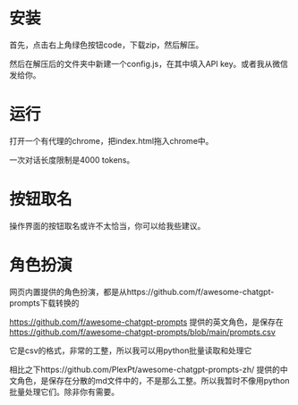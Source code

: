 # 安装

首先，点击右上角绿色按钮code，下载zip，然后解压。

然后在解压后的文件夹中新建一个config.js，在其中填入API key。或者我从微信发给你。

# 运行

打开一个有代理的chrome，把index.html拖入chrome中。

一次对话长度限制是4000 tokens。

# 按钮取名

操作界面的按钮取名或许不太恰当，你可以给我些建议。

# 角色扮演

网页内置提供的角色扮演，都是从https://github.com/f/awesome-chatgpt-prompts下载转换的

https://github.com/f/awesome-chatgpt-prompts 提供的英文角色，是保存在 https://github.com/f/awesome-chatgpt-prompts/blob/main/prompts.csv

它是csv的格式，非常的工整，所以我可以用python批量读取和处理它

相比之下https://github.com/PlexPt/awesome-chatgpt-prompts-zh/ 提供的中文角色，是保存在分散的md文件中的，不是那么工整。所以我暂时不像用python批量处理它们。除非你有需要。


